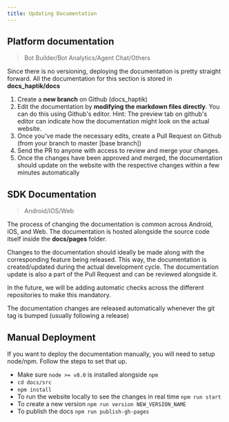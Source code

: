 ```yaml
---
title: Updating Documentation
---
```


## Platform documentation

> Bot Builder/Bot Analytics/Agent Chat/Others

Since there is no versioning, deploying the documentation is pretty straight forward. All the documentation for this section is stored in **docs_haptik/docs**

1. Create a **new branch** on Github (docs_haptik)
2. Edit the documentation by **modifying the markdown files directly**. You can do this using Github's editor. Hint: The preview tab on github's editor can indicate how the documentation might look on the actual website.
3. Once you've made the necessary edits, create a Pull Request on Github (from your branch to master [base branch])
4. Send the PR to anyone with access to review and merge your changes.
5. Once the changes have been approved and merged, the documentation should update on the website with the respective changes within a few minutes automatically

## SDK Documentation

> Android/iOS/Web

The process of changing the documentation is common across Android, iOS, and Web. The documentation is hosted alongside the source code itself inside the **docs/pages** folder.

Changes to the documentation should ideally be made along with the corresponding feature being released. This way, the documentation is created/updated during the actual development cycle. The documentation update is also a part of the Pull Request and can be reviewed alongside it.

In the future, we will be adding automatic checks across the different repositories to make this mandatory.

The documentation changes are released automatically whenever the git tag is bumped (usually following a release)

## Manual Deployment

If you want to deploy the documentation manually, you will need to setup node/npm. Follow the steps to set that up.

- Make sure `node >= v8.0` is installed alongside `npm`
- `cd docs/src`
- `npm install`
- To run the website locally to see the changes in real time
  `npm run start`
- To create a new version
  `npm run version NEW_VERSION_NAME`
- To publish the docs
  `npm run publish-gh-pages`
